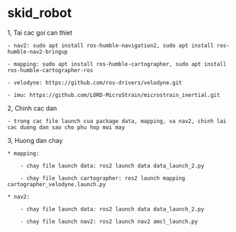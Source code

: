 # skid_robot
1, Tai cac goi can thiet
  
    - nav2: sudo apt install ros-humble-navigation2, sudo apt install ros-humble-nav2-bringup
   
    - mapping: sudo apt install ros-humble-cartographer, sudo apt install ros-humble-cartographer-ros
    
    - velodyne: https://github.com/ros-drivers/velodyne.git 
   
    - imu: https://github.com/LORD-MicroStrain/microstrain_inertial.git

2, Chinh cac dan 
   
    - trong cac file launch cua package data, mapping, va nav2, chinh lai cac duong dan sao cho phu hop moi may

3, Huong dan chay
   
    * mapping:
      
        - chay file launch data: ros2 launch data data_launch_2.py
      
        - chay file launch cartographer: ros2 launch mapping cartographer_velodyne.launch.py
   
    * nav2: 
       
        - chay file launch data: ros2 launch data data_launch_2.py
      
        - chay file launch nav2: ros2 launch nav2 amcl_launch.py
